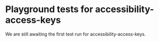 # Playground tests for accessibility-access-keys
We are still awaiting the first test run for accessibility-access-keys.
